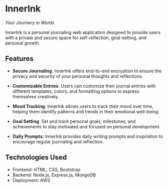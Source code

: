 # InnerInk

*Your Journery in Words*

InnerInk is a personal journaling web application designed to provide users with a private and secure space for self-reflection, goal-setting, and personal growth.

## Features

* **Secure Journaling**: InnerInk offers end-to-end encryption to ensure the privacy and security of your personal thoughts and reflections.

* **Customizable Entries**: Users can customize their journal entries with different templates, colors, and formatting options to express themselves creatively.

* **Mood Tracking**: InnerInk allows users to track their mood over time, helping them identify patterns and trends in their emotional well-being.

* **Goal Setting**: Set and track personal goals, milestones, and achievements to stay motivated and focused on personal development.

* **Daily Prompts**: InnerInk provides daily writing prompts and inspiration to encourage regular journaling and reflection.

## Technologies Used

* Frontend: HTML, CSS, Bootstrap
* Backend: Node.js, Express.js, MongoDB
* Deployment: AWS
